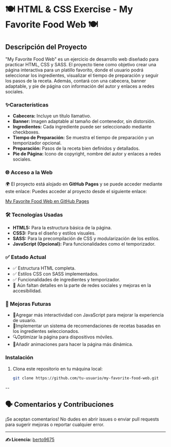 # 🍽️ HTML & CSS Exercise - My Favorite Food Web 🍽️

## Descripción del Proyecto

"My Favorite Food Web" es un ejercicio de desarrollo web diseñado para practicar HTML, CSS y SASS. El proyecto tiene como objetivo crear una página interactiva para un platillo favorito, donde el usuario podrá seleccionar los ingredientes, visualizar el tiempo de preparación y seguir los pasos de la receta. Además, contará con una cabecera, banner adaptable, y pie de página con información del autor y enlaces a redes sociales.

### ✨Características

- **Cabecera:** Incluye un título llamativo.
- **Banner:** Imagen adaptable al tamaño del contenedor, sin distorsión.
- **Ingredientes:** Cada ingrediente puede ser seleccionado mediante checkboxes.
- **Tiempo de Preparación:** Se muestra el tiempo de preparación y un temporizador opcional.
- **Preparación:** Pasos de la receta bien definidos y detallados.
- **Pie de Página:** Icono de copyright, nombre del autor y enlaces a redes sociales.

### 🌐 Acceso a la Web
🌍 El proyecto está alojado en **GitHub Pages** y se puede acceder mediante este enlace:
Puedes acceder al proyecto desde el siguiente enlace:

[My Favorite Food Web en GitHub Pages](https://berto9675.github.io/my-favorite-food-saas/)

###  🛠️ Tecnologías Usadas

- **HTML5:** Para la estructura básica de la página.
- **CSS3:** Para el diseño y estilos visuales.
- **SASS:** Para la precompilación de CSS y modularización de los estilos.
- **JavaScript (Opcional):** Para funcionalidades como el temporizador.

### ✅ Estado Actual

- ✅ Estructura HTML completa.
- ✅ Estilos CSS con SASS implementados.
- ✅ Funcionalidades de ingredientes y temporizador.
- 🚧 Aún faltan detalles en la parte de redes sociales y mejoras en la accesibilidad.

### 🚀 Mejoras Futuras

- 🔄Agregar más interactividad con JavaScript para mejorar la experiencia de usuario.
- 📝Implementar un sistema de recomendaciones de recetas basadas en los ingredientes seleccionados.
- 🔍Optimizar la página para dispositivos móviles.
- 🔄Añadir animaciones para hacer la página más dinámica.

### Instalación

1. Clona este repositorio en tu máquina local:
   ```bash
   git clone https://github.com/tu-usuario/my-favorite-food-web.git
   
--
   ## 🗣️ Comentarios y Contribuciones

¡Se aceptan comentarios! No dudes en abrir issues o enviar pull requests para sugerir mejoras o reportar cualquier error.

---
**✍️ Licencia:** [berto9675](https://github.com/berto9675)

